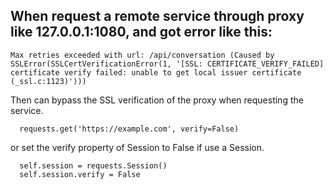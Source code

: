 
## When request a remote service through proxy like 127.0.0.1:1080, and got error like this:

```
Max retries exceeded with url: /api/conversation (Caused by SSLError(SSLCertVerificationError(1, '[SSL: CERTIFICATE_VERIFY_FAILED] certificate verify failed: unable to get local issuer certificate (_ssl.c:1123)')))
```

Then can bypass the SSL verification of the proxy when requesting the service.

```
  requests.get('https://example.com', verify=False) 
```

or set the verify property of Session to False if use a Session.

```
  self.session = requests.Session() 
  self.session.verify = False
```
